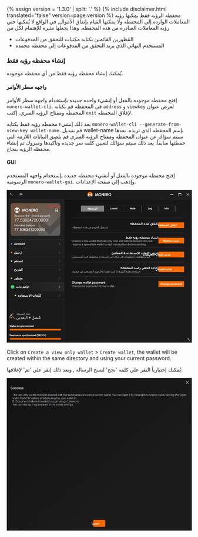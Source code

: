 {% assign version = '1.3.0' | split: '.' %}
{% include disclaimer.html translated="false" version=page.version %}
محفظه الرؤيه فقط يمكنها رؤيه المعاملات الوارده إلي المحفظه ولا يمكنها القيام بإنفاق الأموال, في الواقع لا يُمكنها حتي رؤيه المعاملات الصادره من هذه المحفظه. وهذا يجعلها مثيره للإهتمام لكل من 

* المُطورين القائمين بكتابه مكتبات للتحقق من المدفوعات
* المستخدم النهائي الذي يريد التحقق من المدفوعات إلي محفظه مجمده

### إنشاء محفظه رؤيه فقط

يُمكنك إنشاء محفظه رؤيه فقط من أي محفظه موجوده.

#### واجهه سطر الأوامر

إفتح محفظه موجوده بالفعل أو إنشيء واحده جديده بإستخدام واجهه سطر الأوامر `monero-wallet-cli`. في المحفظه قم بكتابه `address` و `viewkey` لعرض عنوان المحفظه ومفتاح الرؤيه السري. إكتب `exit` لإغلاق المحفظه.

بعد ذلك إنشيء محفظه رؤيه فقط بكتابه `monero-wallet-cli --generate-from-view-key wallet-name`.  قم بتبديل wallet-name بإسم المحفظه الذي تريده. بعدها سيتم سؤاك عن عنوان المحفظه ومفتاح الرؤيه السري قم بلصق البيانات اللازمه التي حفظتها سابقاً. بعد ذلك سيتم سؤالك لتعيين كلمه سر جديده وتأكيدها ومبروك تم إنشاء محفظه الرؤيه بنجاح.

#### GUI

إفتح محفظه موجوده بالفعل أو أنشيء محفظه جديده بإستخدام واجهه المستخدم الرسوميه `monero-wallet-gui`. وإذهب إلي صفحه الإعدادات.

![settings](png/view-only/settings.png)

Click on `Create a view only wallet` > `Create wallet`, the wallet will be created within the same directory and using your current password.

يُمكنك إختيارياً النقر علي كلمه 'نجح' لنسخ الرساله , وبعد ذلك إنقر علي 'تم' لإغلاقها:

![Success](png/view-only/Success.png)

